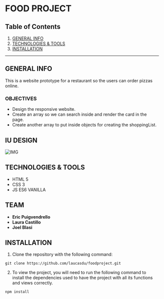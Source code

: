 FOOD PROJECT 
============

## Table of Contents
1. [GENERAL INFO](#GENERAL-INFO)
2. [TECHNOLOGIES & TOOLS](#TECHNOLOGIES-TOOLS)
3. [INSTALLATION](#INSTALLATION_)

***

## GENERAL INFO

This is a website prototype for a restaurant so the users can order pizzas online.

### OBJECTIVES

- Design the responsive website. 
- Create an array so we can search inside and render the card in the page.
- Create another array to put inside objects for creating the shoppingList.


## IU DESIGN

![IMG](https://user-images.githubusercontent.com/102957525/186543847-89099157-3c26-447b-acd2-7d90602fc5f6.png)


## TECHNOLOGIES & TOOLS
- HTML 5
- CSS 3
- JS ES6 VANILLA


## TEAM 

* **Eric Puigvendrello**
* **Laura Castillo** 
* **Joel Blasi**


## INSTALLATION

1. Clone the repository with the following command:  
```
git clone https://github.com/laucasdu/foodproject.git
```

2. To view the project, you will need to run the following command to install the dependencies used to have the project with all its functions and views correctly.

```
npm install
```


